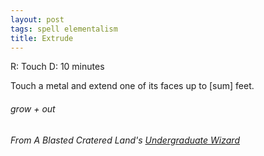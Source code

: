 ```yaml
---
layout: post
tags: spell elementalism
title: Extrude
---
```

R: Touch  D: 10 minutes

Touch a metal and extend one of its faces up to [sum] feet.

###### grow + out
###### From A Blasted Cratered Land's [Undergraduate Wizard](https://crateredland.blogspot.com/2021/06/wizard-colleges-imply-wizard.html)
